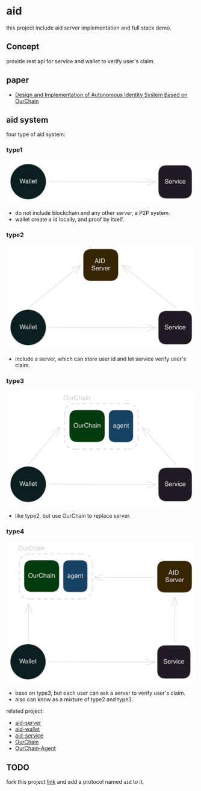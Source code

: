 # aid

this project include aid server implementation and full stack demo.

## Concept

provide rest api for service and wallet to verify user's claim.

## paper

- [Design and Implementation of Autonomous Identity System Based on OurChain](https://github.com/leon123858/aid-paper)

## aid system

four type of aid system:

### type1

![img.png](doc/overview-t1.png)

- do not include blockchain and any other server, a P2P system.
- wallet create a id locally, and proof by itself.

### type2

![img.png](doc/overview-t2.png)

- include a server, which can store user id and let service verify user's claim.

### type3

![img.png](doc/overview-t3.png)

- like type2, but use OurChain to replace server.

### type4

![img.png](doc/overview-t4.png)

- base on type3, but each user can ask a server to verify user's claim.
- also can know as a mixture of type2 and type3.

related project:

- [aid-server](https://github.com/leon123858/aid)
- [aid-wallet](https://github.com/leon123858/aidjs)
- [aid-service](https://github.com/leon123858/aidgo)
- [OurChain](https://github.com/leon123858/OurChain)
- [OurChain-Agent](https://github.com/leon123858/ourchain-agent)

## TODO

fork this project [link](https://github.com/goauthentik/authentik) and add a protocol named `aid` to it.
